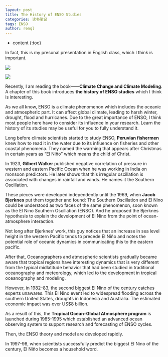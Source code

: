 ```yaml
---
layout: post
title: The History of ENSO Studies
categories: 读书笔记
tags: ENSO
author: renql
---
```


* content
{:toc}

In fact, this is my presonal presentation in English class, which I think is important.

![](http://wx1.sinaimg.cn/large/006fa9Xlgy1fx1lh2nbjfj30tn0i7abr.jpg)  

![](http://wx4.sinaimg.cn/large/006fa9Xlgy1fx1lgwpmuoj30tl0ie76a.jpg)  




Recently, I am reading the book——**Climate Change and Climate Modeling**. A chapter of this book introduces **the history of ENSO studies** which I think is interesting.

As we all know, ENSO is a climate phenomenon which includes the oceanic and atmospheric part.
It can affect global climate, leading to harsh winter, drought, flood and hurricanes. 
Due to the great importance of ENSO, I think most people here have to consider its influence in your research. Learn the history of its studies may be useful for you to fully understand it.

Long before climate scientists started to study ENSO, **Peruvian fishermen** knew how to read it in the water due to its influence on fisheries and other coastal phenomena. They named the warming that appears after Christmas in certain years as “El Niño” which means the child of Christ.

In 1923, **Gilbert Walker** published negative correlation of pressure in western and eastern Pacific Ocean when he was working in India on monsoon predictors. He later shows that this irregular oscillation is associated with changes in rainfall and winds. He names it the Southern Oscillation.

These pieces were developed independently until the 1969, when **Jacob Bjerknes** put them together and found: The Southern Oscillation and El Nino could be understood as two faces of the same phenomenon, soon known as the El Nino Southern Oscillation (ENSO).
And he proposed the Bjerknes hypothesis to explain the development of EI Nino from the point of ocean-atmosphere interaction.

Not long after Bjerknes’ work, this guy notices that an increase in sea level height in the western Pacific tends to precede El Niño and notes the potential role of oceanic dynamics in communicating this to the eastern pacific.

After that, Oceanographers and atmospheric scientists gradually became aware that tropical regions have interesting dynamics that is very different from the typical midlatitude behavior that had been studied in traditional oceanography and meteorology, which led to the development in tropical oceanography and modeling.

However, in 1982–83, the second biggest EI Nino of the century catches experts unawares.
This EI Nino event led to widespread flooding across the southern United States, droughts in Indonesia and Australia. The estimated economic impact was over US$8 billion.

As a result of this, the **Tropical Ocean–Global Atmosphere program** is launched during 1985-1995 which established an advanced ocean observing system to support research and forecasting of ENSO cycles.

Then, the ENSO theory and model are developed rapidly. 

In 1997-98, when scientists successfully predict the biggest EI Nino of the century, El Niño becomes a household word.
